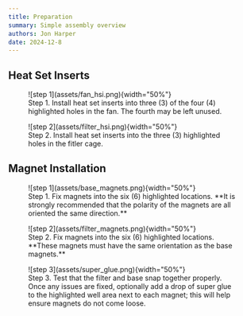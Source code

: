 ```yaml
---
title: Preparation
summary: Simple assembly overview
authors: Jon Harper
date: 2024-12-8
---
```


## Heat Set Inserts

<figure markdown>
![step 1](assets/fan_hsi.png){width="50%"}
<figcaption markdown>
Step 1. Install heat set inserts into three (3) of the four (4) highlighted holes in the fan. The fourth may be left unused.
</figcaption>
</figure>

<figure markdown>
![step 2](assets/filter_hsi.png){width="50%"}
<figcaption markdown>
Step 2. Install heat set inserts into the three (3) highlighted holes in the fitler cage.
</figcaption>
</figure>

## Magnet Installation

<figure markdown>
![step 1](assets/base_magnets.png){width="50%"}
<figcaption markdown>
Step 1. Fix magnets into the six (6) highlighted locations. **It is strongly recommended that the polarity of the magnets are all oriented the same direction.**
</figcaption>
</figure>

<figure markdown>
![step 2](assets/filter_magnets.png){width="50%"}
<figcaption markdown>
Step 2. Fix magnets into the six (6) highlighted locations. **These magnets must have the same orientation as the base magnets.**
</figcaption>
</figure>

<figure markdown>
![step 3](assets/super_glue.png){width="50%"}
<figcaption markdown>
Step 3. Test that the filter and base snap together properly. Once any issues are fixed, optionally add a drop of super glue to the highlighted well area next to each magnet; this will help ensure magnets do not come loose.
</figcaption>
</figure>
